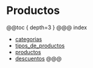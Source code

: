 # Productos

@@toc { depth=3 } 
@@@ index
* [categorias](categorias/index.md)
* [tipos_de_productos](tipos_de_productos/index.md)
* [productos](productos/index.md)
* [descuentos](descuentos/index.md)
@@@